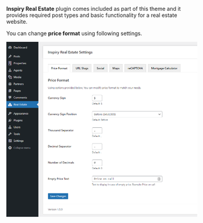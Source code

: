 <strong>Inspiry Real Estate</strong> plugin comes included as part of this theme and it provides required post types and basic functionality for a real estate website.

You can change <strong>price format</strong> using following settings.

![Real Places Theme](images/inspiry-plugin/price-settings.png)
